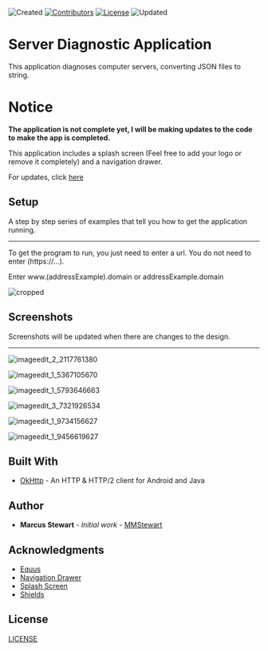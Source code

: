 ![Created](https://img.shields.io/badge/created-july%202018-brightgreen.svg)
[![Contributors](https://img.shields.io/badge/contributors-1-lightgrey.svg)](https://github.com/mmstewart/Server-Diagnostic-Application/graphs/contributors)
[![License](https://img.shields.io/packagist/l/doctrine/orm.svg)](https://github.com/mmstewart/Server-Diagnostic-Application/blob/master/LICENSE.md)
![Updated](https://img.shields.io/badge/updated-july%202018-yellow.svg)

# Server Diagnostic Application

This application diagnoses computer servers, converting JSON files to string.  

# Notice

**The application is not complete yet, I will be making updates to the code to make the app is completed.**

This application includes a splash screen (Feel free to add your logo or remove it completely) and a navigation drawer.  

For updates, click [here](UPDATES.md)

## Setup

A step by step series of examples that tell you how to get the application running.

---
To get the program to run, you just need to enter a url. You do not need to enter (https://...).  

Enter www.(addressExample).domain or addressExample.domain

![cropped](https://user-images.githubusercontent.com/36175538/43022314-780c16b8-8c2c-11e8-8d66-b0a660ac170d.png)

## Screenshots

Screenshots will be updated when there are changes to the design.  

---

![imageedit_2_2117761380](https://user-images.githubusercontent.com/36175538/42836482-c69942ec-89c0-11e8-8822-745c391661ed.png)  

![imageedit_1_5367105670](https://user-images.githubusercontent.com/36175538/42836513-dd365490-89c0-11e8-9779-da377539ee7d.png)  

![imageedit_1_5793646663](https://user-images.githubusercontent.com/36175538/42836515-dfc949ec-89c0-11e8-84b2-fa61eaff2632.png)  

![imageedit_3_7321926534](https://user-images.githubusercontent.com/36175538/43022348-9e26bed4-8c2c-11e8-9fae-e32320343502.png)  

![imageedit_1_9734156627](https://user-images.githubusercontent.com/36175538/43022382-b84eb12c-8c2c-11e8-9bd7-d5115e6e1032.png)  

![imageedit_1_9456619627](https://user-images.githubusercontent.com/36175538/43022399-c7016cb4-8c2c-11e8-84fe-0060c7fce228.png)

## Built With

* [OkHttp](http://square.github.io/okhttp/) - An HTTP & HTTP/2 client for Android and Java

## Author

* **Marcus Stewart** - *Initial work* - [MMStewart](https://github.com/mmstewart)

## Acknowledgments

* [Equus](https://www.equuscs.com/)
* [Navigation Drawer](https://www.youtube.com/watch?v=AS92bq3XxkA)
* [Splash Screen](https://www.youtube.com/watch?v=jXtof6OUtcE&t=137s)
* [Shields](https://shields.io/)

## License

[LICENSE](LICENSE.md)
